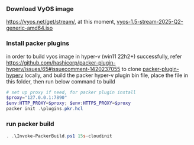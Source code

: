 ### Download VyOS image
https://vyos.net/get/stream/, at this moment, [vyos-1.5-stream-2025-Q2-generic-amd64.iso](https://community-downloads.vyos.dev/stream/1.5-stream-2025-Q2/vyos-1.5-stream-2025-Q2-generic-amd64.iso)

### Install packer plugins
in order to build vyos image in hyper-v (win11 22h2+) successfully, refer https://github.com/hashicorp/packer-plugin-hyperv/issues/65#issuecomment-1420237055 to clone [packer-plugin-hyperv](https://github.com/hashicorp/packer-plugin-hyperv) locally, and build the packer hyper-v plugin bin file, place the file in this folder, then run below command to build
```powershell
# set up proxy if need, for packer plugin install
$proxy="127.0.0.1:7890"
$env:HTTP_PROXY=$proxy; $env:HTTPS_PROXY=$proxy
packer init .\plugins.pkr.hcl
```

### run packer build
```powershell
. .\Invoke-PackerBuild.ps1 15s-cloudinit
```